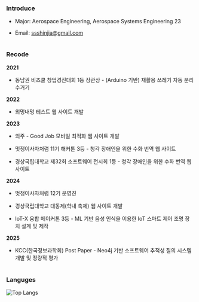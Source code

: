 ### Introduce
- Major: Aerospace Engineering, Aerospace Systems Engineering 23

- Email: ssshinjia@gmail.com

#

### Recode
**2021**

- 동남권 비즈쿨 창업경진대회 1등 장관상 - (Arduino 기반) 재활용 쓰레기 자동 분리수거기

**2022**

- 외멍내멍 테스트 웹 사이트 개발

**2023**

- 외주 - Good Job 모바일 최적화 웹 사이트 개발

- 멋쟁이사자처럼 11기 해커톤 3등 - 청각 장애인을 위한 수화 번역 웹 사이트
  
- 경상국립대학교 제32회 소프트웨어 전시회 1등 - 청각 장애인을 위한 수화 번역 웹 사이트

**2024**

- 멋쟁이사자처럼 12기 운영진

- 경상국립대학교 대동제(학내 축제) 웹 사이트 개발

- IoT-X 융합 메이커톤 3등 - ML 기반 음성 인식을 이용한 IoT 스마트 제어 조명 장치 설계 및 제작

**2025**
- KCC(한국정보과학회) Post Paper - Neo4j 기반 소프트웨어 추적성 질의 시스템 개발 및 정량적 평가
#

### Languges
![Top Langs](https://github-readme-stats.vercel.app/api/top-langs/?username=shinjiaaa&layout=compact)
